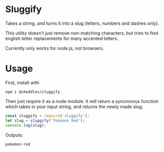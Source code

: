 # Sluggify

Takes a string, and turns it into a slug (letters, numbers and dashes only).

This utility doesn't just remove non-matching characters, but tries to find english letter replacements for many accented letters.

Currently only works for node.js, not browsers.

# Usage

First, install with

`npm i @skeddles/sluggify`

Then just require it as a node module. It will return a syncronous function which takes in your input string, and returns the newly made slug.

```js
const sluggify = require('sluggify');
let slug = sluggify('Pokémon Red');
console.log(slug);
```
Outputs:

```
pokemon-red
```
